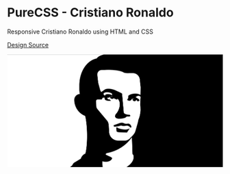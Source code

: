 # PureCSS - Cristiano Ronaldo

Responsive Cristiano Ronaldo using HTML and CSS

[Design Source](https://dribbble.com/shots/6564093-Ronaldo)

<div align="center">
   <img src="screenshot.png" width="800" />
</div
